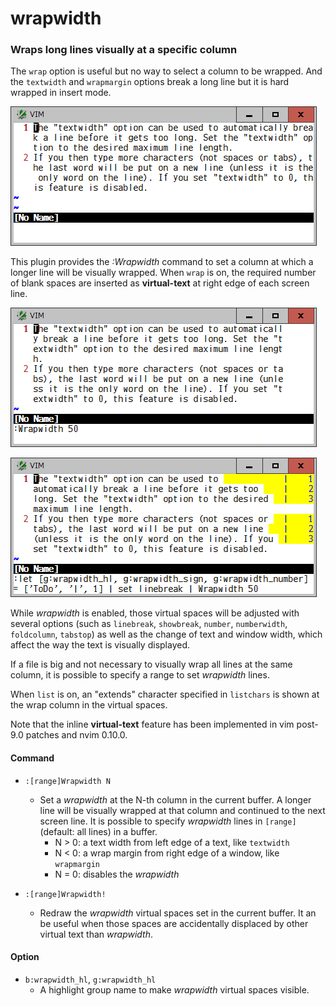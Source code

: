 # wrapwidth

### Wraps long lines visually at a specific column

The `wrap` option is useful but no way to select a column to be wrapped. And
the `textwidth` and `wrapmargin` options break a long line but it is hard
wrapped in insert mode.

![sample0](sample0.png)

This plugin provides the *:Wrapwidth* command to set a column at which a
longer line will be visually wrapped. When `wrap` is on, the required number
of blank spaces are inserted as **virtual-text** at right edge of each screen
line.

![sample1](sample1.png)

![sample2](sample2.png)

While *wrapwidth* is enabled, those virtual spaces will be adjusted with
several options (such as `linebreak`, `showbreak`, `number`, `numberwidth`,
`foldcolumn`, `tabstop`) as well as the change of text and window width, which
affect the way the text is visually displayed.

If a file is big and not necessary to visually wrap all lines at the same
column, it is possible to specify a range to set *wrapwidth* lines.

When `list` is on, an "extends" character specified in `listchars` is shown
at the wrap column in the virtual spaces.

Note that the inline **virtual-text** feature has been implemented in vim
post-9.0 patches and nvim 0.10.0.

#### Command

* `:[range]Wrapwidth N`
  * Set a *wrapwidth* at the N-th column in the current buffer. A longer line
    will be visually wrapped at that column and continued to the next screen
    line. It is possible to specify *wrapwidth* lines in `[range]` (default: all
    lines) in a buffer.
    - N > 0: a text width from left edge of a text, like `textwidth`
    - N < 0: a wrap margin from right edge of a window, like `wrapmargin`
    - N = 0: disables the *wrapwidth*

* `:[range]Wrapwidth!`
  * Redraw the *wrapwidth* virtual spaces set in the current buffer. It an be
    useful when those spaces are accidentally displaced by other virtual text
    than *wrapwidth*.

#### Option

* `b:wrapwidth_hl`, `g:wrapwidth_hl`
  * A highlight group name to make *wrapwidth* virtual spaces visible.
